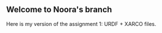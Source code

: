 Welcome to Noora's branch
-------------------------

Here is my version of the assignment 1: URDF + XARCO files. 